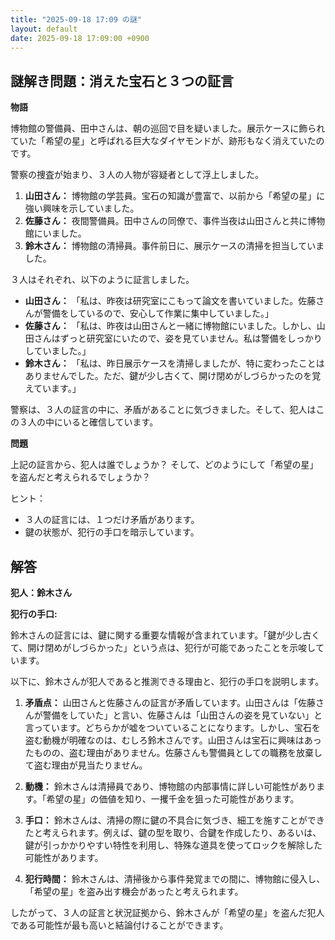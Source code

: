 ```yaml
---
title: "2025-09-18 17:09 の謎"
layout: default
date: 2025-09-18 17:09:00 +0900
---
```

## 謎解き問題：消えた宝石と３つの証言

**物語**

博物館の警備員、田中さんは、朝の巡回で目を疑いました。展示ケースに飾られていた「希望の星」と呼ばれる巨大なダイヤモンドが、跡形もなく消えていたのです。

警察の捜査が始まり、３人の人物が容疑者として浮上しました。

1.  **山田さん：** 博物館の学芸員。宝石の知識が豊富で、以前から「希望の星」に強い興味を示していました。
2.  **佐藤さん：** 夜間警備員。田中さんの同僚で、事件当夜は山田さんと共に博物館にいました。
3.  **鈴木さん：** 博物館の清掃員。事件前日に、展示ケースの清掃を担当していました。

３人はそれぞれ、以下のように証言しました。

*   **山田さん：** 「私は、昨夜は研究室にこもって論文を書いていました。佐藤さんが警備をしているので、安心して作業に集中していました。」
*   **佐藤さん：** 「私は、昨夜は山田さんと一緒に博物館にいました。しかし、山田さんはずっと研究室にいたので、姿を見ていません。私は警備をしっかりしていました。」
*   **鈴木さん：** 「私は、昨日展示ケースを清掃しましたが、特に変わったことはありませんでした。ただ、鍵が少し古くて、開け閉めがしづらかったのを覚えています。」

警察は、３人の証言の中に、矛盾があることに気づきました。そして、犯人はこの３人の中にいると確信しています。

**問題**

上記の証言から、犯人は誰でしょうか？ そして、どのようにして「希望の星」を盗んだと考えられるでしょうか？

ヒント：

*   ３人の証言には、１つだけ矛盾があります。
*   鍵の状態が、犯行の手口を暗示しています。

## 解答

**犯人：鈴木さん**

**犯行の手口:**

鈴木さんの証言には、鍵に関する重要な情報が含まれています。「鍵が少し古くて、開け閉めがしづらかった」という点は、犯行が可能であったことを示唆しています。

以下に、鈴木さんが犯人であると推測できる理由と、犯行の手口を説明します。

1.  **矛盾点：** 山田さんと佐藤さんの証言が矛盾しています。山田さんは「佐藤さんが警備をしていた」と言い、佐藤さんは「山田さんの姿を見ていない」と言っています。どちらかが嘘をついていることになります。しかし、宝石を盗む動機が明確なのは、むしろ鈴木さんです。山田さんは宝石に興味はあったものの、盗む理由がありません。佐藤さんも警備員としての職務を放棄して盗む理由が見当たりません。

2.  **動機：** 鈴木さんは清掃員であり、博物館の内部事情に詳しい可能性があります。「希望の星」の価値を知り、一攫千金を狙った可能性があります。

3.  **手口：** 鈴木さんは、清掃の際に鍵の不具合に気づき、細工を施すことができたと考えられます。例えば、鍵の型を取り、合鍵を作成したり、あるいは、鍵が引っかかりやすい特性を利用し、特殊な道具を使ってロックを解除した可能性があります。

4.  **犯行時間：** 鈴木さんは、清掃後から事件発覚までの間に、博物館に侵入し、「希望の星」を盗み出す機会があったと考えられます。

したがって、３人の証言と状況証拠から、鈴木さんが「希望の星」を盗んだ犯人である可能性が最も高いと結論付けることができます。
